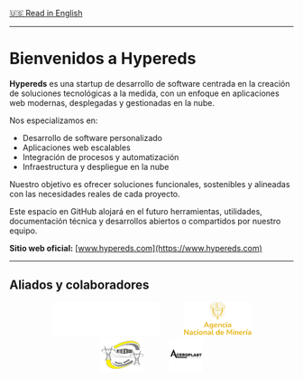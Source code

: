 [🇺🇸 Read in English](README.md)

---

# Bienvenidos a Hypereds

**Hypereds** es una startup de desarrollo de software centrada en la creación de soluciones tecnológicas a la medida, con un enfoque en aplicaciones web modernas, desplegadas y gestionadas en la nube.

Nos especializamos en:

- Desarrollo de software personalizado 
- Aplicaciones web escalables 
- Integración de procesos y automatización 
- Infraestructura y despliegue en la nube 

Nuestro objetivo es ofrecer soluciones funcionales, sostenibles y alineadas con las necesidades reales de cada proyecto.

Este espacio en GitHub alojará en el futuro herramientas, utilidades, documentación técnica y desarrollos abiertos o compartidos por nuestro equipo.

**Sitio web oficial:** [www.hypereds.com](https://www.hypereds.com)

---

## Aliados y colaboradores

<p align="center">
  <img src="./enterpises-logos/UPTC-logo.png" alt="UPTC" height="60" style="margin: 0 20px;" />
  <img src="./enterpises-logos/ANM-Logo.png" alt="ANM" height="60" style="margin: 0 20px;" />
  <img src="./enterpises-logos/Imac-logo.png" alt="Imac" height="60" style="margin: 0 20px;" />
  <img src="./enterpises-logos/AceroPlast-logo.png" alt="AceroPlast" height="60" style="margin: 0 20px;" />
</p>
